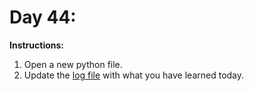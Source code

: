 # Day 44: 
**Instructions:** 
1. Open a new python file.
2. Update the [log file](../../log.md) with what you have learned today.
